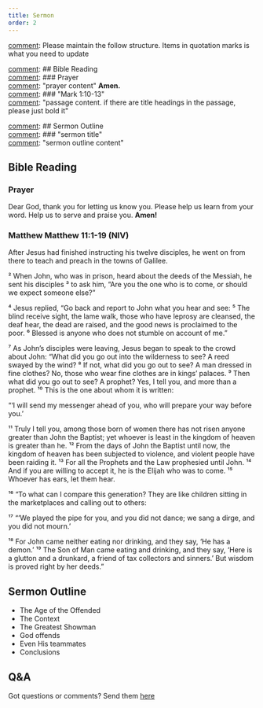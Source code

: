 ```yaml
---
title: Sermon 
order: 2
---
```


[comment]: Please maintain the follow structure. Items in quotation marks is what you need to update

[comment]: ## Bible Reading  
[comment]: ### Prayer  
[comment]: "prayer content"  **Amen.**  
[comment]:  ### "Mark 1:10-13"  
[comment]: "passage content. if there are title headings in the passage, please just bold it"  

[comment]: ## Sermon Outline  
[comment]: ### "sermon title"  
[comment]: "sermon outline content"  

[comment]: ------------------------------------------------------------------------------------
## Bible Reading
### Prayer
Dear God, thank you for letting us know you. Please help us learn from your word. Help us to serve and praise you. **Amen!**

### Matthew Matthew 11:1-19 (NIV)

After Jesus had finished instructing his twelve disciples, he went on from there to teach and preach in the towns of Galilee. 

² When John, who was in prison, heard about the deeds of the Messiah, he sent his disciples ³ to ask him, “Are you the one who is to come, or should we expect someone else?”

⁴ Jesus replied, “Go back and report to John what you hear and see: ⁵ The blind receive sight, the lame walk, those who have leprosy are cleansed, the deaf hear, the dead are raised, and the good news is proclaimed to the poor. ⁶ Blessed is anyone who does not stumble on account of me.”

⁷ As John’s disciples were leaving, Jesus began to speak to the crowd about John: “What did you go out into the wilderness to see? A reed swayed by the wind? ⁸ If not, what did you go out to see? A man dressed in fine clothes? No, those who wear fine clothes are in kings’ palaces. ⁹ Then what did you go out to see? A prophet? Yes, I tell you, and more than a prophet. ¹⁰ This is the one about whom it is written:

“‘I will send my messenger ahead of you,
who will prepare your way before you.’ 

¹¹ Truly I tell you, among those born of women there has not risen anyone greater than John the Baptist; yet whoever is least in the kingdom of heaven is greater than he. ¹² From the days of John the Baptist until now, the kingdom of heaven has been subjected to violence, and violent people have been raiding it. ¹³ For all the Prophets and the Law prophesied until John. ¹⁴ And if you are willing to accept it, he is the Elijah who was to come. ¹⁵ Whoever has ears, let them hear.

¹⁶ “To what can I compare this generation? They are like children sitting in the marketplaces and calling out to others:

¹⁷ “‘We played the pipe for you,
and you did not dance;
we sang a dirge,
and you did not mourn.’

¹⁸ For John came neither eating nor drinking, and they say, ‘He has a demon.’ ¹⁹ The Son of Man came eating and drinking, and they say, ‘Here is a glutton and a drunkard, a friend of tax collectors and sinners.’ But wisdom is proved right by her deeds.”


## Sermon Outline

- The Age of the Offended
- The Context
- The Greatest Showman
- God offends
- Even His teammates
- Conclusions 


## Q&A
Got questions or comments? Send them [here](https://tinyurl.com/SGHACQuestionsAnswers)
